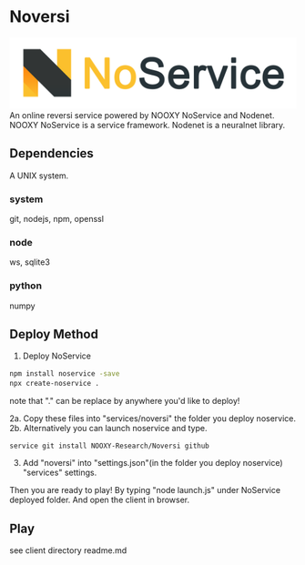 # Noversi 
[![](https://raw.githubusercontent.com/NOOXY-inc/Art-Collection/master/NoService/NoService.png)](https://github.com/noOXY-research/noservice)
An online reversi service powered by NOOXY NoService and Nodenet.
NOOXY NoService is a service framework.
Nodenet is a neuralnet library.
## Dependencies
A UNIX system.

### system
git, nodejs, npm, openssl

### node
ws, sqlite3

### python
numpy

## Deploy Method

1. Deploy NoService
```bash
npm install noservice -save
npx create-noservice .
```
note that "." can be replace by anywhere you'd like to deploy!

2a. Copy these files into "services/noversi"  the folder you deploy noservice.
2b. Alternatively you can launch noservice and type.
```
service git install NOOXY-Research/Noversi github
```
3. Add "noversi" into "settings.json"(in the folder you deploy noservice) "services" settings.

Then you are ready to play! By typing "node launch.js" under NoService deployed folder. And open the client in browser.

## Play
see client directory readme.md
